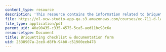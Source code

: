 ```yaml
---
content_type: resource
description: 'This resource contains the information related to briquetting checklist '
file: https://ol-ocw-studio-app-qa.s3.amazonaws.com/courses/ec-711-d-lab-energy-spring-2011/2338907a2ce8d8fb94b0c51900eeb478_MITEC_711S11_read6c.pdf
file_type: application/pdf
parent_uid: 40a90435-c335-4575-5ca5-aed11bc98c6a
resourcetype: Document
title: Briquetting checklist & documentation form
uid: 2338907a-2ce8-d8fb-94b0-c51900eeb478
---
```

